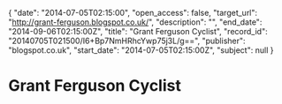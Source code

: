 {
  "date": "2014-07-05T02:15:00", 
  "open_access": false, 
  "target_url": "http://grant-ferguson.blogspot.co.uk/", 
  "description": "", 
  "end_date": "2014-09-06T02:15:00Z", 
  "title": "Grant Ferguson Cyclist", 
  "record_id": "20140705T021500/I6+Bp7NmHRhcYwp75j3L/g==", 
  "publisher": "blogspot.co.uk", 
  "start_date": "2014-07-05T02:15:00Z", 
  "subject": null
}

# Grant Ferguson Cyclist

